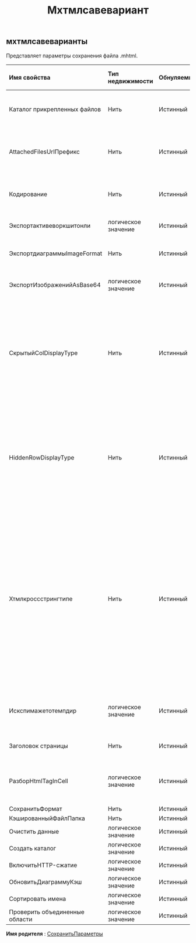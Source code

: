 ﻿---
title: Мхтмлсавевариант
second_title: Aspose.Cells Cloud Documen
type: docs
url: /ru/specification/model/mhtmlsaveoptions/
description: "Aspose.Cells Спецификация облачной модели: MHtmlSaveOptions. Легко обрабатывайте Excel и другие документы электронных таблиц с помощью таких функций, как открытие, создание, редактирование, разделение, слияние, сравнение и преобразование."
kwords: Excel, Office, электронная таблица, Cloud REST API, MHtmlSaveOptions
weight: 50
---
## **мхтмлсавеварианты**

 Представляет параметры сохранения файла .mhtml.

| Имя свойства| Тип недвижимости| Обнуляемый| Только чтение| Значение по умолчанию| Описание|
|:- |:- |:- |:- |:- |:- |
| Каталог прикрепленных файлов| Нить| Истинный| ЛОЖЬ|| Каталог, в котором будут сохранены прикрепленные файлы. Только для сохранения в html-поток.|
| AttachedFilesUrlПрефикс| Нить| Истинный| ЛОЖЬ||Укажите префикс URL-адреса прикрепленных файлов, например изображения в html-файле. Только для сохранения в html-поток.|
| Кодирование| Нить| Истинный| ЛОЖЬ|| Если не установлено, используйте Encoding.UTF8 в качестве типа кодировки по умолчанию.|
| Экспортактивеворкшитонли| логическое значение| Истинный| ЛОЖЬ|| Указывает, экспортируется ли вся книга в файл html.|
| ЭкспортдиаграммыImageFormat| Нить| Истинный| ЛОЖЬ|| Получите или установите формат изображения диаграммы перед экспортом.|
| ЭкспортИзображенийAsBase64| логическое значение| Истинный| ЛОЖЬ|| Указывает, сохраняются ли изображения в формате Base64 по адресу HTML, MHTML или EPUB.|
| СкрытыйColDisplayType| Нить| Истинный| ЛОЖЬ|| Скрытый столбец (ширина этого столбца равна 0) в Excel, прежде чем сохранить его в формате html, если HtmlHiddenColDisplayType имеет значение «Удалить», скрытый столбец не будет выводиться, если значение «Скрытый», столбец будет выводиться, но был скрыт, значение по умолчанию — «Скрытый».|
| HiddenRowDisplayType| Нить| Истинный| ЛОЖЬ||Скрытая строка (высота этой строки равна 0) в Excel, прежде чем сохранить ее в формате html, если HtmlHiddenRowDisplayType имеет значение «Удалить», скрытая строка не будет выводиться, если значение «Скрыто», строка будет выводиться, но был скрыт, значение по умолчанию — «Скрытый».|
| Хтмлкроссстрингтипе| Нить| Истинный| ЛОЖЬ|| Указывает, будет ли строка между ячейками отображаться так же, как MS Excel, при сохранении файла Excel в формате html. По умолчанию используется значение Default, поэтому для строк, состоящих из нескольких ячеек, разница между HTML-файлами, созданными с помощью Aspose.Cells и MS Excel, невелика. Но производительность при создании больших HTML-файлов при установке значения Cross будет в несколько раз выше, чем при создании больших HTML-файлов. установив для него значение «По умолчанию» или «Fit2Cell».|
| Искспимажетотемпдир| логическое значение| Истинный| ЛОЖЬ|| Указывает, экспортируются ли файлы изображений во временный каталог. Только для сохранения в html-поток.|
| Заголовок страницы| Нить| Истинный| ЛОЖЬ||Заголовок html-страницы. Только для сохранения в html-поток.|
| РазборHtmlTagInCell| логическое значение| Истинный| ЛОЖЬ|| Анализировать HTML-тег в ячейке, например, как значение ячейки или как HTML-тег, по умолчанию установлено значение true.|
| СохранитьФормат| Нить| Истинный| ЛОЖЬ|||
| КэшированныйФайлПапка| Нить| Истинный| ЛОЖЬ|||
| Очистить данные| логическое значение| Истинный| ЛОЖЬ|||
| Создать каталог| логическое значение| Истинный| ЛОЖЬ|||
| ВключитьHTTP-сжатие| логическое значение| Истинный| ЛОЖЬ|||
| ОбновитьДиаграммуКэш| логическое значение| Истинный| ЛОЖЬ|||
| Сортировать имена| логическое значение| Истинный| ЛОЖЬ|||
| Проверить объединенные области| логическое значение| Истинный| ЛОЖЬ|||

**Имя родителя** : [СохранитьПараметры](/specification/model/saveoptions)

